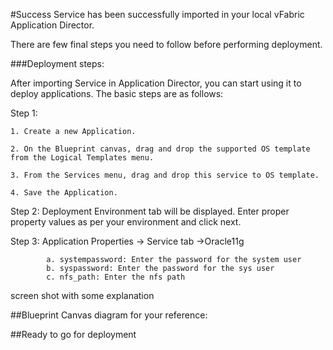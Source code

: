 #Success
Service has been successfully imported in your local vFabric Application Director. 

There are few final steps you need to follow before performing deployment.

###Deployment steps:

After importing Service in Application Director, you can start using it to deploy applications. The basic steps are as follows:

Step 1:

	1. Create a new Application.
	 
    2. On the Blueprint canvas, drag and drop the supported OS template from the Logical Templates menu.

    3. From the Services menu, drag and drop this service to OS template.

    4. Save the Application.
    
Step 2: Deployment Environment tab will be displayed. Enter proper property values as per your environment and click next.

Step 3: Application Properties -> Service tab ->Oracle11g

			a. systempassword: Enter the password for the system user
			b. syspassword: Enter the password for the sys user
			c. nfs_path: Enter the nfs path
	
screen shot with some explanation
	
##Blueprint Canvas diagram for your reference: 



##Ready to go for deployment




 








